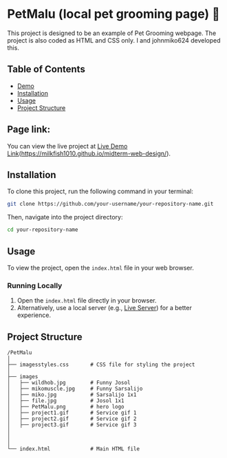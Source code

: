 
# PetMalu (local pet grooming page) 🐶
This project is designed to be an example of Pet Grooming webpage. The project is also coded as HTML and CSS only. I and johnmiko624 developed this.

## Table of Contents
- [Demo](#demo)
- [Installation](#installation)
- [Usage](#usage)
- [Project Structure](#project-structure)  

## Page link:

You can view the live project at [Live Demo Link]([🌐])(https://milkfish1010.github.io/midterm-web-design/).

## Installation

To clone this project, run the following command in your terminal:

```bash
git clone https://github.com/your-username/your-repository-name.git
```

Then, navigate into the project directory:

```bash
cd your-repository-name
```

## Usage

To view the project, open the `index.html` file in your web browser. 

### Running Locally

1. Open the `index.html` file directly in your browser.
2. Alternatively, use a local server (e.g., [Live Server](https://marketplace.visualstudio.com/items?itemName=ritwickdey.LiveServer)) for a better experience.

## Project Structure

```
/PetMalu
│
├── imagesstyles.css       # CSS file for styling the project
│
├── images
│   ├── wildhob.jpg        # Funny Josol
│   ├── mikomuscle.jpg     # Funny Sarsalijo
│   ├── miko.jpg           # Sarsalijo 1x1
│   ├── file.jpg           # Josol 1x1
│   ├── PetMalu.png        # hero logo
│   ├── project1.gif       # Service gif 1
│   ├── project2.gif       # Service gif 2
│   ├── project3.gif       # Service gif 3
│   
│   
│
└── index.html             # Main HTML file
```


